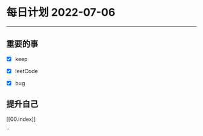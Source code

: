 #  每日计划 2022-07-06
---
## 重要的事
- [x]  keep
- [x]  leetCode
- [x]  bug



## 提升自己

  



[[00.index]]








``